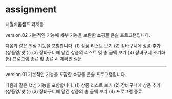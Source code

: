 # assignment
내일배움캠프 과제용

version.02
기본적인 기능에 세부 기능을 보완한 쇼핑몰 콘솔 프로그램입니다.

다음과 같은 핵심 기능을 포함합니다.
  (1) 상품 리스트 보기
  (2) 장바구니에 상품 추가 (상품명/갯수)
  (3) 장바구니에 담긴 상품의 리스트 및 총 금액 보기
  (4) 장바구니 초기화
  (5) 프로그램 종료 및 종료 시 재확인 질문

------------------------------------------------------------------  
version.01
기본적인 기능을 포함한 쇼핑몰 콘솔 프로그램입니다.

다음과 같은 핵심 기능을 포함합니다.
  (1) 상품 리스트 보기
  (2) 장바구니에 상품 추가 (상품명/갯수)
  (3) 장바구니에 담긴 상품의 총 금액 보기
  (4) 프로그램 종료
